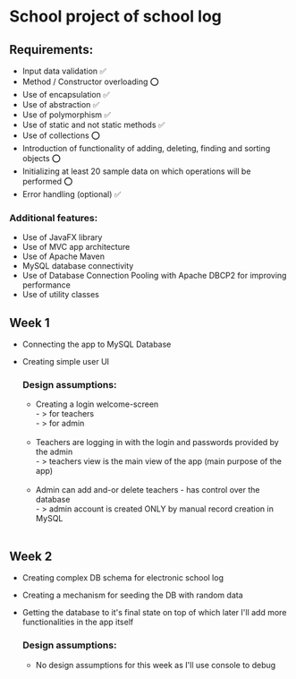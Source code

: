 # School project of school log

## Requirements:
  - Input data validation ✅
  - Method / Constructor overloading ⭕
  - Use of encapsulation ✅
  - Use of abstraction ✅
  - Use of polymorphism ✅
  - Use of static and not static methods ✅
  - Use of collections ⭕
  - Introduction of functionality of adding, deleting, finding and sorting objects ⭕
  - Initializing at least 20 sample data on which operations will be performed ⭕
  - Error handling (optional) ✅
    
### Additional features:
  - Use of JavaFX library
  - Use of MVC app architecture
  - Use of Apache Maven
  - MySQL database connectivity 
  - Use of Database Connection Pooling with Apache DBCP2 for improving performance
  - Use of utility classes

## Week 1
  - Connecting the app to MySQL Database
  - Creating simple user UI

    ### Design assumptions:
    - Creating a login welcome-screen<br>
          - > for teachers<br>
          - > for admin<br><br>
    - Teachers are logging in with the login and passwords provided by the admin<br>
          - > teachers view is the main view of the app (main purpose of the app)<br><br>
    - Admin can add and-or delete teachers - has control over the database<br>
          - > admin account is created ONLY by manual record creation in MySQL<br><br>

## Week 2
  - Creating complex DB schema for electronic school log
  - Creating a mechanism for seeding the DB with random data
  - Getting the database to it's final state on top of which later I'll add more functionalities
    in the app itself

    ### Design assumptions:
    - No design assumptions for this week as I'll use console to debug
